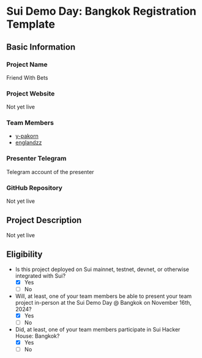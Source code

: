 # Sui Demo Day: Bangkok Registration Template

## Basic Information

### Project Name

Friend With Bets

### Project Website

Not yet live

### Team Members

- [y-pakorn](https://github.com/y-pakorn)
- [englandzz](https://github.com/englandzz)

### Presenter Telegram

Telegram account of the presenter

### GitHub Repository

Not yet live

## Project Description

Not yet live

## Eligibility

- Is this project deployed on Sui mainnet, testnet, devnet, or otherwise integrated with Sui?
  - [x] Yes
  - [ ] No
- Will, at least, one of your team members be able to present your team project in-person at the Sui Demo Day @ Bangkok on November 16th, 2024?
  - [x] Yes
  - [ ] No
- Did, at least, one of your team members participate in Sui Hacker House: Bangkok?
  - [x] Yes
  - [ ] No
